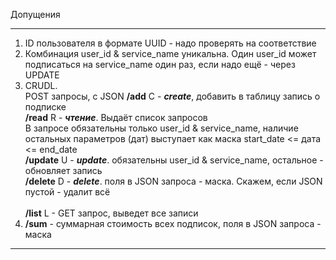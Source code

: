 Допущения<hr>

1. ID пользователя в формате UUID - надо проверять на соответствие<br>
2. Комбинация user_id & service_name уникальна. Один user_id может подписаться на service_name один раз, если надо ещё - через UPDATE<br>
3. CRUDL. <br>
POST запросы, с JSON
**/add** С - ***create***, добавить в таблицу запись о подписке<br>
**/read** R - ***чтение***. Выдаёт список запросов<br>
В запросе обязательны только user_id & service_name, наличие остальных параметров (дат) выступает как маска start_date <= дата <= end_date <br>
**/update**  U - ***update***. обязательны user_id & service_name, остальное - обновляет запись<br>
**/delete**  D - ***delete***. поля в JSON запроса - маска. Скажем, если JSON пустой - удалит всё<br><br>
**/list** L - GET запрос, выведет все записи<br>
4. **/sum** - суммарная стоимость всех подписок, поля в JSON запроса - маска<br>
<hr>





